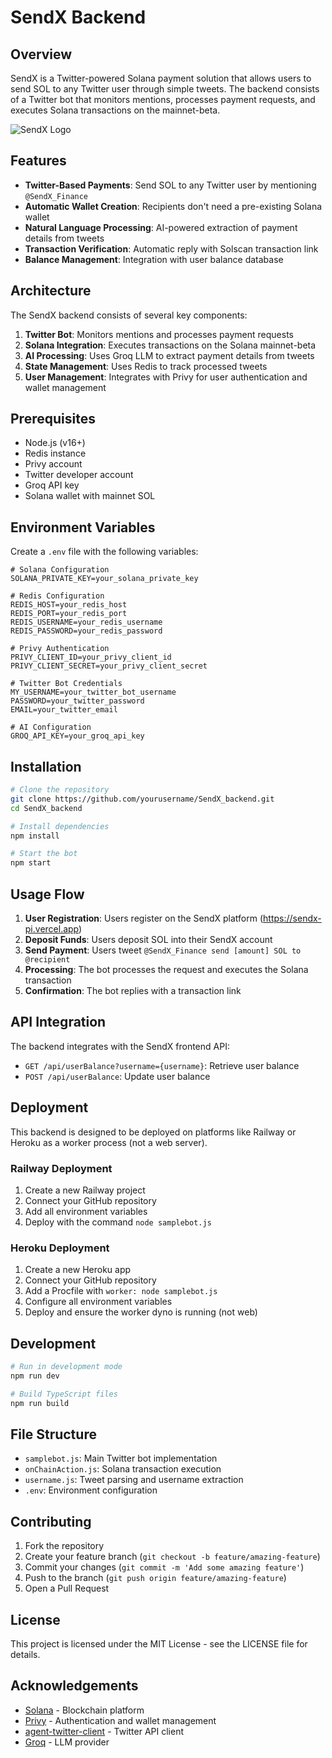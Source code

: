 # SendX Backend

## Overview

SendX is a Twitter-powered Solana payment solution that allows users to send SOL to any Twitter user through simple tweets. The backend consists of a Twitter bot that monitors mentions, processes payment requests, and executes Solana transactions on the mainnet-beta.

![SendX Logo](https://i.imgur.com/placeholder-for-logo.png)

## Features

- **Twitter-Based Payments**: Send SOL to any Twitter user by mentioning `@SendX_Finance`
- **Automatic Wallet Creation**: Recipients don't need a pre-existing Solana wallet
- **Natural Language Processing**: AI-powered extraction of payment details from tweets
- **Transaction Verification**: Automatic reply with Solscan transaction link
- **Balance Management**: Integration with user balance database

## Architecture

The SendX backend consists of several key components:

1. **Twitter Bot**: Monitors mentions and processes payment requests
2. **Solana Integration**: Executes transactions on the Solana mainnet-beta
3. **AI Processing**: Uses Groq LLM to extract payment details from tweets
4. **State Management**: Uses Redis to track processed tweets
5. **User Management**: Integrates with Privy for user authentication and wallet management

## Prerequisites

- Node.js (v16+)
- Redis instance
- Privy account
- Twitter developer account
- Groq API key
- Solana wallet with mainnet SOL

## Environment Variables

Create a `.env` file with the following variables:

```
# Solana Configuration
SOLANA_PRIVATE_KEY=your_solana_private_key

# Redis Configuration
REDIS_HOST=your_redis_host
REDIS_PORT=your_redis_port
REDIS_USERNAME=your_redis_username
REDIS_PASSWORD=your_redis_password

# Privy Authentication
PRIVY_CLIENT_ID=your_privy_client_id
PRIVY_CLIENT_SECRET=your_privy_client_secret

# Twitter Bot Credentials
MY_USERNAME=your_twitter_bot_username
PASSWORD=your_twitter_password
EMAIL=your_twitter_email

# AI Configuration
GROQ_API_KEY=your_groq_api_key
```

## Installation

```bash
# Clone the repository
git clone https://github.com/yourusername/SendX_backend.git
cd SendX_backend

# Install dependencies
npm install

# Start the bot
npm start
```

## Usage Flow

1. **User Registration**: Users register on the SendX platform (https://sendx-pi.vercel.app)
2. **Deposit Funds**: Users deposit SOL into their SendX account
3. **Send Payment**: Users tweet `@SendX_Finance send [amount] SOL to @recipient`
4. **Processing**: The bot processes the request and executes the Solana transaction
5. **Confirmation**: The bot replies with a transaction link

## API Integration

The backend integrates with the SendX frontend API:

- `GET /api/userBalance?username={username}`: Retrieve user balance
- `POST /api/userBalance`: Update user balance

## Deployment

This backend is designed to be deployed on platforms like Railway or Heroku as a worker process (not a web server).

### Railway Deployment

1. Create a new Railway project
2. Connect your GitHub repository
3. Add all environment variables
4. Deploy with the command `node samplebot.js`

### Heroku Deployment

1. Create a new Heroku app
2. Connect your GitHub repository
3. Add a Procfile with `worker: node samplebot.js`
4. Configure all environment variables
5. Deploy and ensure the worker dyno is running (not web)

## Development

```bash
# Run in development mode
npm run dev

# Build TypeScript files
npm run build
```

## File Structure

- `samplebot.js`: Main Twitter bot implementation
- `onChainAction.js`: Solana transaction execution
- `username.js`: Tweet parsing and username extraction
- `.env`: Environment configuration

## Contributing

1. Fork the repository
2. Create your feature branch (`git checkout -b feature/amazing-feature`)
3. Commit your changes (`git commit -m 'Add some amazing feature'`)
4. Push to the branch (`git push origin feature/amazing-feature`)
5. Open a Pull Request

## License

This project is licensed under the MIT License - see the LICENSE file for details.

## Acknowledgements

- [Solana](https://solana.com/) - Blockchain platform
- [Privy](https://privy.io/) - Authentication and wallet management
- [agent-twitter-client](https://www.npmjs.com/package/agent-twitter-client) - Twitter API client
- [Groq](https://groq.com/) - LLM provider 